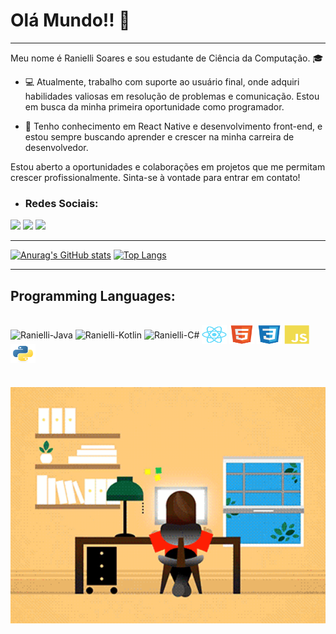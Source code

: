 
# Olá Mundo!! 👋

---

Meu nome é Ranielli Soares e sou estudante de Ciência da Computação. 🎓

- 💻 Atualmente, trabalho com suporte ao usuário final, onde adquiri habilidades valiosas em resolução de problemas e comunicação. Estou em busca da minha primeira oportunidade como programador. 

- 🚀 Tenho conhecimento em React Native e desenvolvimento front-end, e estou sempre buscando aprender e crescer na minha carreira de desenvolvedor. 

Estou aberto a oportunidades e colaborações em projetos que me permitam crescer profissionalmente. Sinta-se à vontade para entrar em contato!

* ### Redes Sociais:
<div> 
    <a href="https://instagram.com/Ranielle_soares" target="_blank"><img src="https://img.shields.io/badge/-Instagram-%23E4405F?style=for-the-badge&logo=instagram&logoColor=white" target="_blank"></a> 
  <a href = "mailto:ranielle.988@gmail.com"><img src="https://img.shields.io/badge/-Gmail-%23333?style=for-the-badge&logo=gmail&logoColor=white" target="_blank"></a>
  <a href="https://www.linkedin.com/in/ranielli-soares" target="_blank"><img src="https://img.shields.io/badge/-LinkedIn-%230077B5?style=for-the-badge&logo=linkedin&logoColor=white" target="_blank"></a> 
</div>

---

[![Anurag's GitHub stats](https://github-readme-stats.vercel.app/api?username=RanielliSoares&show_icons=true&theme=tokyonight)](https://github.com/RanielliSoares)
[![Top Langs](https://github-readme-stats.vercel.app/api/top-langs/?username=RanielliSoares&layout=donut&theme=tokyonight)](https://github.com/RanielliSoares)

---
## Programming Languages:
<div style="display: inline_block"><br>
  <img align="center" alt="Ranielli-Java" height="30" width="40" src="https://cdn.jsdelivr.net/gh/devicons/devicon@latest/icons/java/java-original-wordmark.svg" />
  <img align="center" alt="Ranielli-Kotlin" height="30" width="40" src="https://cdn.jsdelivr.net/gh/devicons/devicon@latest/icons/kotlin/kotlin-original.svg" />
  <img align="center" alt="Ranielli-C#" height="30" width="40" src="https://cdn.jsdelivr.net/gh/devicons/devicon@latest/icons/csharp/csharp-original.svg" />
  <img align="center" alt="Ranielli-React" height="30" width="40" src="https://raw.githubusercontent.com/devicons/devicon/master/icons/react/react-original.svg">
  <img align="center" alt="Ranielli-HTML" height="30" width="40" src="https://raw.githubusercontent.com/devicons/devicon/master/icons/html5/html5-original.svg">
  <img align="center" alt="Ranielli-CSS" height="30" width="40" src="https://raw.githubusercontent.com/devicons/devicon/master/icons/css3/css3-original.svg">
  <img align="center" alt="Ranielli-Js" height="30" width="40" src="https://raw.githubusercontent.com/devicons/devicon/master/icons/javascript/javascript-plain.svg">
  <img align="center" alt="Ranielli-Python" height="30" width="40" src="https://raw.githubusercontent.com/devicons/devicon/master/icons/python/python-original.svg">        
</div>

#
 <div align="center">
<img src="/assets/gif/Gif.gif" width=600 >
 </div>
